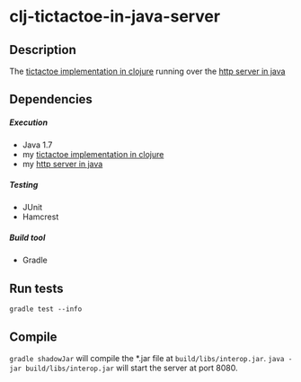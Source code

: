 # clj-tictactoe-in-java-server

## Description

The [tictactoe implementation in clojure](https://github.com/demonh3x/tictactoe.clj) running over the [http server in java](https://github.com/demonh3x/server.java)

## Dependencies

##### Execution
* Java 1.7
* my [tictactoe implementation in clojure](https://github.com/demonh3x/tictactoe.clj)
* my [http server in java](https://github.com/demonh3x/server.java)

##### Testing
* JUnit
* Hamcrest

##### Build tool
* Gradle

## Run tests
`gradle test --info`

## Compile
`gradle shadowJar` will compile the *.jar file at `build/libs/interop.jar`.
`java -jar build/libs/interop.jar` will start the server at port 8080.
